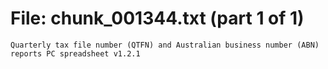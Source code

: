 ﻿# File: chunk_001344.txt (part 1 of 1)
```
Quarterly tax file number (QTFN) and Australian business number (ABN) reports PC spreadsheet v1.2.1
```

